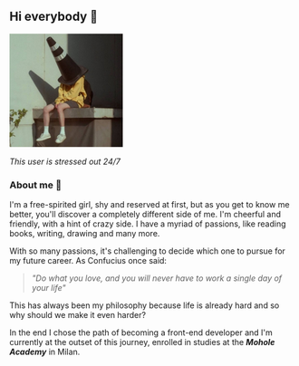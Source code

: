 ## Hi everybody ​👋

<!--
**yimei-wu/yimei-wu** is a ✨ _special_ ✨ repository because its `README.md` (this file) appears on your GitHub profile.

Here are some ideas to get you started:

- 🔭 I’m currently working on ...
- 🌱 I’m currently learning ...
- 👯 I’m looking to collaborate on ...
- 🤔 I’m looking for help with ...
- 💬 Ask me about ...
- 📫 How to reach me: ...
- 😄 Pronouns: ...
- ⚡ Fun fact: ...
-->

<!-- ![image]() -->
<img src="profile-readme.jpeg" alt="image" width="auto" height="200">

_This user is stressed out 24/7_

### About me 🌻

I'm a free-spirited girl, shy and reserved at first, but as you get to know me better, you'll discover a completely different side of me. I'm cheerful and friendly, with a hint of crazy side.
I have a myriad of passions, like reading books, writing, drawing and many more.

With so many passions, it's challenging to decide which one to pursue for my future career. As Confucius once said:

> _"Do what you love, and you will never have to work a single day of your life"_

This has always been my philosophy because life is already hard and so why should we make it even harder?

In the end I chose the path of becoming a front-end developer and I'm currently at the outset of this journey, enrolled in studies at the **_Mohole Academy_** in Milan.
